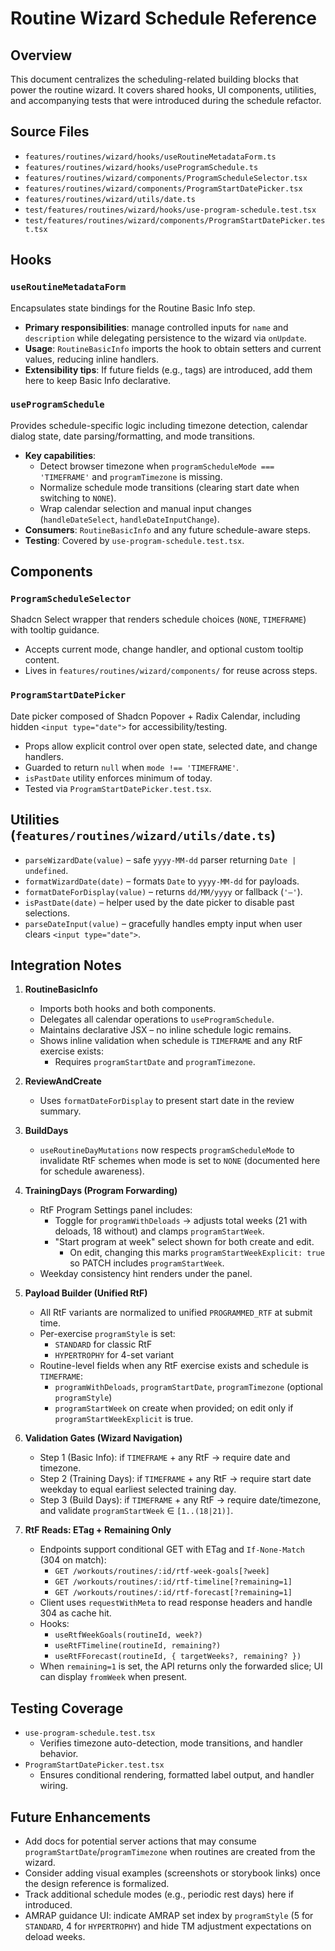 # Routine Wizard Schedule Reference

## Overview

This document centralizes the scheduling-related building blocks that power the routine wizard. It covers shared hooks, UI components, utilities, and accompanying tests that were introduced during the schedule refactor.

## Source Files

- `features/routines/wizard/hooks/useRoutineMetadataForm.ts`
- `features/routines/wizard/hooks/useProgramSchedule.ts`
- `features/routines/wizard/components/ProgramScheduleSelector.tsx`
- `features/routines/wizard/components/ProgramStartDatePicker.tsx`
- `features/routines/wizard/utils/date.ts`
- `test/features/routines/wizard/hooks/use-program-schedule.test.tsx`
- `test/features/routines/wizard/components/ProgramStartDatePicker.test.tsx`

## Hooks

### `useRoutineMetadataForm`

Encapsulates state bindings for the Routine Basic Info step.
- **Primary responsibilities**: manage controlled inputs for `name` and `description` while delegating persistence to the wizard via `onUpdate`.
- **Usage**: `RoutineBasicInfo` imports the hook to obtain setters and current values, reducing inline handlers.
- **Extensibility tips**: If future fields (e.g., tags) are introduced, add them here to keep Basic Info declarative.

### `useProgramSchedule`

Provides schedule-specific logic including timezone detection, calendar dialog state, date parsing/formatting, and mode transitions.
- **Key capabilities**:
  - Detect browser timezone when `programScheduleMode === 'TIMEFRAME'` and `programTimezone` is missing.
  - Normalize schedule mode transitions (clearing start date when switching to `NONE`).
  - Wrap calendar selection and manual input changes (`handleDateSelect`, `handleDateInputChange`).
- **Consumers**: `RoutineBasicInfo` and any future schedule-aware steps.
- **Testing**: Covered by `use-program-schedule.test.tsx`.

## Components

### `ProgramScheduleSelector`

Shadcn Select wrapper that renders schedule choices (`NONE`, `TIMEFRAME`) with tooltip guidance.
- Accepts current mode, change handler, and optional custom tooltip content.
- Lives in `features/routines/wizard/components/` for reuse across steps.

### `ProgramStartDatePicker`

Date picker composed of Shadcn Popover + Radix Calendar, including hidden `<input type="date">` for accessibility/testing.
- Props allow explicit control over open state, selected date, and change handlers.
- Guarded to return `null` when `mode !== 'TIMEFRAME'`.
- `isPastDate` utility enforces minimum of today.
- Tested via `ProgramStartDatePicker.test.tsx`.

## Utilities (`features/routines/wizard/utils/date.ts`)

- `parseWizardDate(value)` – safe `yyyy-MM-dd` parser returning `Date | undefined`.
- `formatWizardDate(date)` – formats `Date` to `yyyy-MM-dd` for payloads.
- `formatDateForDisplay(value)` – returns `dd/MM/yyyy` or fallback (`'—'`).
- `isPastDate(date)` – helper used by the date picker to disable past selections.
- `parseDateInput(value)` – gracefully handles empty input when user clears `<input type="date">`.

## Integration Notes

1. **RoutineBasicInfo**
   - Imports both hooks and both components.
   - Delegates all calendar operations to `useProgramSchedule`.
   - Maintains declarative JSX – no inline schedule logic remains.
   - Shows inline validation when schedule is `TIMEFRAME` and any RtF exercise exists:
     - Requires `programStartDate` and `programTimezone`.

2. **ReviewAndCreate**
   - Uses `formatDateForDisplay` to present start date in the review summary.

3. **BuildDays**
   - `useRoutineDayMutations` now respects `programScheduleMode` to invalidate RtF schemes when mode is set to `NONE` (documented here for schedule awareness).

4. **TrainingDays (Program Forwarding)**
   - RtF Program Settings panel includes:
     - Toggle for `programWithDeloads` → adjusts total weeks (21 with deloads, 18 without) and clamps `programStartWeek`.
     - "Start program at week" select shown for both create and edit.
       - On edit, changing this marks `programStartWeekExplicit: true` so PATCH includes `programStartWeek`.
   - Weekday consistency hint renders under the panel.

5. **Payload Builder (Unified RtF)**
   - All RtF variants are normalized to unified `PROGRAMMED_RTF` at submit time.
   - Per-exercise `programStyle` is set:
     - `STANDARD` for classic RtF
     - `HYPERTROPHY` for 4-set variant
   - Routine-level fields when any RtF exercise exists and schedule is `TIMEFRAME`:
     - `programWithDeloads`, `programStartDate`, `programTimezone` (optional `programStyle`)
     - `programStartWeek` on create when provided; on edit only if `programStartWeekExplicit` is true.

6. **Validation Gates (Wizard Navigation)**
   - Step 1 (Basic Info): if `TIMEFRAME` + any RtF → require date and timezone.
   - Step 2 (Training Days): if `TIMEFRAME` + any RtF → require start date weekday to equal earliest selected training day.
   - Step 3 (Build Days): if `TIMEFRAME` + any RtF → require date/timezone, and validate `programStartWeek` ∈ `[1..(18|21)]`.

7. **RtF Reads: ETag + Remaining Only**
   - Endpoints support conditional GET with ETag and `If-None-Match` (304 on match):
     - `GET /workouts/routines/:id/rtf-week-goals[?week]`
     - `GET /workouts/routines/:id/rtf-timeline[?remaining=1]`
     - `GET /workouts/routines/:id/rtf-forecast[?remaining=1]`
   - Client uses `requestWithMeta` to read response headers and handle 304 as cache hit.
   - Hooks:
     - `useRtfWeekGoals(routineId, week?)`
     - `useRtFTimeline(routineId, remaining?)`
     - `useRtFForecast(routineId, { targetWeeks?, remaining? })`
   - When `remaining=1` is set, the API returns only the forwarded slice; UI can display `fromWeek` when present.

## Testing Coverage

- `use-program-schedule.test.tsx`
  - Verifies timezone auto-detection, mode transitions, and handler behavior.
- `ProgramStartDatePicker.test.tsx`
  - Ensures conditional rendering, formatted label output, and handler wiring.

## Future Enhancements

- Add docs for potential server actions that may consume `programStartDate`/`programTimezone` when routines are created from the wizard.
- Consider adding visual examples (screenshots or storybook links) once the design reference is formalized.
- Track additional schedule modes (e.g., periodic rest days) here if introduced.
 - AMRAP guidance UI: indicate AMRAP set index by `programStyle` (5 for `STANDARD`, 4 for `HYPERTROPHY`) and hide TM adjustment expectations on deload weeks.
